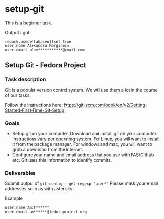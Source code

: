 # setup-git

This is a beginner task. 

Output I got:

    repack.usedeltabaseoffset true
    user.name Alexandru Marginean
    user.email alex***********@gmail.com

## Setup Git - Fedora Project
### Task description

Git is a popular version control system. We will use them a lot in the course of our tasks.

Follow the instructions here: https://git-scm.com/book/en/v2/Getting-Started-First-Time-Git-Setup

### Goals

- Setup git on your computer. Download and install git on your computer. Instructions vary per operating system. For Linux, you will want to install it from the package manager. For windows and mac, you will want to grab a download from the internet.
- Configure your name and email address that you use with FAS/Github etc. Git uses this information to identify commits.

### Deliverables

Submit output of `git config --get-regexp "user*"` Please mask your email addresses such as with asterisks

Example

    user.name Amit*****"
    user.email am******@fedoraproject.org
